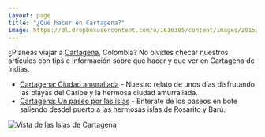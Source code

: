 ```yaml
---
layout: page
title: "¿Qué hacer en Cartagena?"
image: https://dl.dropboxusercontent.com/u/1610385/content/images/2015/05/2014-05-24-09-59-45.jpg
---
```

¿Planeas viajar a [Cartagena](/tag/cartagena), Colombia? No olvides checar nuestros artículos con tips e información sobre que hacer y que ver en Cartagena de Indias.

* [Cartagena: Ciudad amurallada](/cartagena-ciudad-amurallada/) - Nuestro relato de unos días disfrutando las playas del Caribe y la hermosa ciudad amurrallada.
* [Cartagena: Un paseo por las islas](/cartagena-las-islas/) - Enterate de los paseos en bote saliendo desdel puerto a las hermosas islas de Rosarito y Barú.

![Vista de las Islas de Cartagena](https://dl.dropboxusercontent.com/u/1610385/content/images/2015/05/2014-05-22-11-40-53.jpg)
